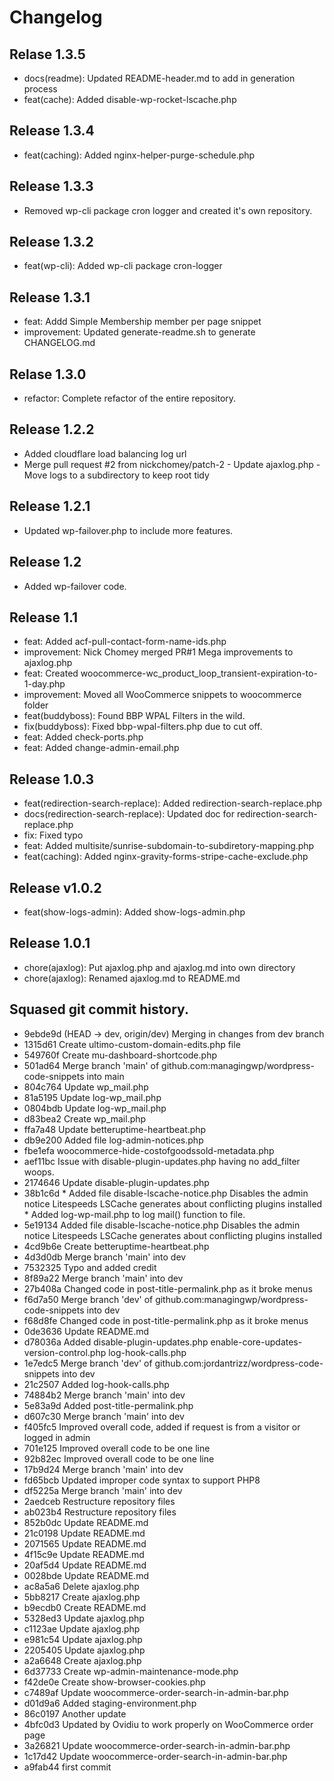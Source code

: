 # Changelog
## Relase 1.3.5
* docs(readme): Updated README-header.md to add in generation process
* feat(cache): Added disable-wp-rocket-lscache.php


## Release 1.3.4
* feat(caching): Added nginx-helper-purge-schedule.php


## Release 1.3.3
* Removed wp-cli package cron logger and created it's own repository.


## Release 1.3.2
* feat(wp-cli): Added wp-cli package cron-logger


## Release 1.3.1
* feat: Addd Simple Membership member per page snippet
* improvement: Updated generate-readme.sh to generate CHANGELOG.md


## Relase 1.3.0
* refactor: Complete refactor of the entire repository.


## Release 1.2.2
* Added cloudflare load balancing log url
* Merge pull request #2 from nickchomey/patch-2 - Update ajaxlog.php - Move logs to a subdirectory to keep root tidy


## Release 1.2.1
* Updated wp-failover.php to include more features.


## Release 1.2
* Added wp-failover code.


## Release 1.1
* feat: Added acf-pull-contact-form-name-ids.php
* improvement: Nick Chomey merged PR#1 Mega improvements to ajaxlog.php
* feat: Created woocommerce-wc_product_loop_transient-expiration-to-1-day.php
* improvement: Moved all WooCommerce snippets to woocommerce folder
* feat(buddyboss): Found BBP WPAL Filters in the wild.
* fix(buddyboss): Fixed bbp-wpal-filters.php due to cut off.
* feat: Added check-ports.php
* feat: Added change-admin-email.php


## Release 1.0.3
* feat(redirection-search-replace): Added redirection-search-replace.php
* docs(redirection-search-replace): Updated doc for redirection-search-replace.php
* fix: Fixed typo
* feat: Added multisite/sunrise-subdomain-to-subdiretory-mapping.php
* feat(caching): Added nginx-gravity-forms-stripe-cache-exclude.php


## Release v1.0.2
* feat(show-logs-admin): Added show-logs-admin.php


## Release 1.0.1
* chore(ajaxlog): Put ajaxlog.php and ajaxlog.md into own directory
* chore(ajaxlog): Renamed ajaxlog.md to README.md


## Squased git commit history.
* 9ebde9d (HEAD -> dev, origin/dev) Merging in changes from dev branch
* 1315d61 Create ultimo-custom-domain-edits.php file
* 549760f Create mu-dashboard-shortcode.php
* 501ad64 Merge branch 'main' of github.com:managingwp/wordpress-code-snippets into main
* 804c764 Update wp_mail.php
* 81a5195 Update log-wp_mail.php
* 0804bdb Update log-wp_mail.php
* d83bea2 Create wp_mail.php
* ffa7a48 Update betteruptime-heartbeat.php
* db9e200 Added file log-admin-notices.php
* fbe1efa woocommerce-hide-costofgoodssold-metadata.php
* aef11bc Issue with disable-plugin-updates.php having no add_filter woops.
* 2174646 Update disable-plugin-updates.php
* 38b1c6d * Added file disable-lscache-notice.php Disables the admin notice Litespeeds LSCache generates about conflicting plugins installed * Added log-wp-mail.php to log mail() function to file.
* 5e19134 Added file disable-lscache-notice.php Disables the admin notice Litespeeds LSCache generates about conflicting plugins installed
* 4cd9b6e Create betteruptime-heartbeat.php
* 4d3d0db Merge branch 'main' into dev
* 7532325 Typo and added credit
* 8f89a22 Merge branch 'main' into dev
* 27b408a Changed code in post-title-permalink.php as it broke menus
* f6d7a50 Merge branch 'dev' of github.com:managingwp/wordpress-code-snippets into dev
* f68d8fe Changed code in post-title-permalink.php as it broke menus
* 0de3636 Update README.md
* d78036a Added disable-plugin-updates.php enable-core-updates-version-control.php log-hook-calls.php
* 1e7edc5 Merge branch 'dev' of github.com:jordantrizz/wordpress-code-snippets into dev
* 21c2507 Added log-hook-calls.php
* 74884b2 Merge branch 'main' into dev
* 5e83a9d Added post-title-permalink.php
* d607c30 Merge branch 'main' into dev
* f405fc5 Improved overall code, added if request is from a visitor or logged in admin
* 701e125 Improved overall code to be one line
* 92b82ec Improved overall code to be one line
* 17b9d24 Merge branch 'main' into dev
* fd65bcb Updated improper code syntax to support PHP8
* df5225a Merge branch 'main' into dev
* 2aedceb Restructure repository files
* ab023b4 Restructure repository files
* 852b0dc Update README.md
* 21c0198 Update README.md
* 2071565 Update README.md
* 4f15c9e Update README.md
* 20af5d4 Update README.md
* 0028bde Update README.md
* ac8a5a6 Delete ajaxlog.php
* 5bb8217 Create ajaxlog.php
* b9ecdb0 Create README.md
* 5328ed3 Update ajaxlog.php
* c1123ae Update ajaxlog.php
* e981c54 Update ajaxlog.php
* 2205405 Update ajaxlog.php
* a2a6648 Create ajaxlog.php
* 6d37733 Create wp-admin-maintenance-mode.php
* f42de0e Create show-browser-cookies.php
* c7489af Update woocommerce-order-search-in-admin-bar.php
* d01d9a6 Added staging-environment.php
* 86c0197 Another update
* 4bfc0d3 Updated by Ovidiu to work properly on WooCommerce order page
* 3a26821 Update woocommerce-order-search-in-admin-bar.php
* 1c17d42 Update woocommerce-order-search-in-admin-bar.php
* a9fab44 first commit

